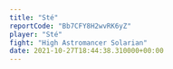 ```yaml
---
title: "Sté"
reportCode: "Bb7CFY8H2wvRK6yZ"
player: "Sté"
fight: "High Astromancer Solarian"
date: 2021-10-27T18:44:38.310000+00:00
---
```


